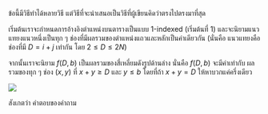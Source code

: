 ข้อนี้มีวิธีทำได้หลายวิธี แต่วิธีที่จะนำเสนอเป็นวิธีที่ผู้เขียนคิดว่าตรงไปตรงมาที่สุด

เริ่มต้นเราจะกำหนดการอ้างอิงตำแหน่งบนตารางเป็นแบบ 1-indexed (เริ่มต้นที่ 1) และจะนิยามแนวแทยงแนวหนึ่งเป็นทุก ๆ ช่องที่มีผลรวมของตำแหน่งแถวและหลักเป็นค่าเดียวกัน (นั่นคือ แนวแทยงคือช่องที่มี $D = i+j$ เท่ากัน โดย $2 \leq D \leq 2N$) 

จากนั้นเราจะนิยาม $f(D, b)$ เป็นผลรวมของสี่เหลี่ยมดังรูปด้านล่าง นั่นคือ $f(D, b)$ จะมีค่าเท่ากับ ผลรวมของทุก ๆ ช่อง $(x, y)$ ที่ $x+y \geq D$ และ $y \leq b$ โดยที่ถ้า $x+y = D$ ให้หาบวกแค่ครึ่งเดียว

![](https://raw.githubusercontent.com/programming-in-th/solutions/master/media/o62_may15_triquery/001.png)

สังเกตว่า คำตอบของคำถาม